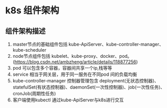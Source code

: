 # k8s 组件架构

## 组件架构描述
1. master节点的基础组件包括 kube-ApiServer、kube-controller-manager、kube-scheduler
2. node节点组件包括 kubelet、kube-proxy、docker、pod。(https://blog.csdn.net/ambzheng/article/details/118877256)
3. pod 可以包含多个容器，容器间共享一个ip,栈等等
4. service 相当于网关层，用于同一服务在不同pod 间的负载均衡
5. kube-controller-manager 控制器管理包含 deployment(无状态控制器)、statefulSet(有状态控制器)、daemonSet(一次性控制器)、job(一次性任务)、cronJob(周期性任务)
6. 客户端使用kubectl 通过kube-ApiServer与k8s进行交互